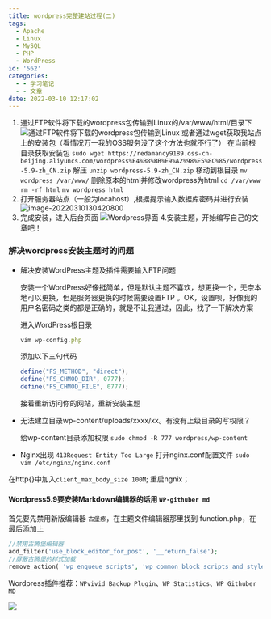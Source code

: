 ```yaml
---
title: wordpress完整建站过程(二)
tags:
  - Apache
  - Linux
  - MySQL
  - PHP
  - WordPress
id: '562'
categories:
  - - 学习笔记
  - - 文章
date: 2022-03-10 12:17:02
---
```


1.  通过FTP软件将下载的wordpress包传输到Linux的/var/www/html/目录下 ![通过FTP软件将下载的wordpress包传输到Linux](https://redamancy9189.oss-cn-beijing.aliyuncs.com/%E4%B8%AA%E4%BA%BA%E5%9B%BE%E5%BA%8A/%E9%80%9A%E8%BF%87FTP%E8%BD%AF%E4%BB%B6%E5%B0%86%E4%B8%8B%E8%BD%BD%E7%9A%84wordpress%E5%8C%85%E4%BC%A0%E8%BE%93%E5%88%B0Linux.png) 或者通过wget获取我站点上的安装包（看情况万一我的OSS服务没了这个方法也就不行了） 在当前根目录获取安装包 `sudo wget https://redamancy9189.oss-cn-beijing.aliyuncs.com/wordpress%E4%B8%BB%E9%A2%98%E5%8C%85/wordpress-5.9-zh_CN.zip` 解压 `unzip wordpress-5.9-zh_CN.zip` 移动到根目录 `mv wordpress /var/www/` 删除原本的html并修改wordpress为html `cd /var/www` `rm -rf html` `mv wordpress html`
2.  打开服务器站点（一般为locahost）,根据提示输入数据库密码并进行安装 ![image-20220310130420800](https://redamancy9189.oss-cn-beijing.aliyuncs.com/%E4%B8%AA%E4%BA%BA%E5%9B%BE%E5%BA%8A/image-20220310160319591.png)
3.  完成安装，进入后台页面 ![Wordpress界面](https://redamancy9189.oss-cn-beijing.aliyuncs.com/%E4%B8%AA%E4%BA%BA%E5%9B%BE%E5%BA%8A/Wordpress%E7%95%8C%E9%9D%A2.png) 4.安装主题，开始编写自己的文章吧！
<!-- more -->
### 解决wordpress安装主题时的问题

*   解决安装WordPress主题及插件需要输入FTP问题
    
    安装一个WordPress好像挺简单，但是默认主题不喜欢，想更换一个，无奈本地可以更换，但是服务器更换的时候需要设置FTP 。OK，设置呗，好像我的用户名密码之类的都是正确的，就是不让我通过，因此，找了一下解决方案
    
    进入WordPress根目录
    
    ```javascript
    vim wp-config.php
    ```
    
    添加以下三句代码
    
    ```javascript
    define("FS_METHOD", "direct");
    define("FS_CHMOD_DIR", 0777);
    define("FS_CHMOD_FILE", 0777);
    ```
    
    接着重新访问你的网站，重新安装主题
    
*   无法建立目录wp-content/uploads/xxxx/xx。有没有上级目录的写权限？
    
    给wp-content目录添加权限 `sudo chmod -R 777 wordpress/wp-content`
    
*   Nginx出现 `413Request Entity Too Large` 打开nginx.conf配置文件 `sudo vim /etc/nginx/nginx.conf`
    

在http{}中加入`client_max_body_size 100M`; 重启ngnix；

#### Wordpress5.9要安装Markdown编辑器的话用 `WP-githuber md`

首先要先禁用新版编辑器 `古堡疼`，在主题文件编辑器那里找到 function.php，在最后添加上

```php
//禁用古腾堡编辑器
add_filter('use_block_editor_for_post', '__return_false');
//屏蔽古腾堡的样式加载
remove_action( 'wp_enqueue_scripts', 'wp_common_block_scripts_and_styles' );
```

Wordpress插件推荐：`WPvivid Backup Plugin`、`WP Statistics`、`WP Githuber MD`

![](https://gitee.com/wang-yuanzhao/personal-drawing-bed/raw/master/images/image-20220302200717627.png)